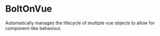 # BoltOnVue
Automatically manages the lifecycle of multiple vue objects to allow for component-like behaviour.
